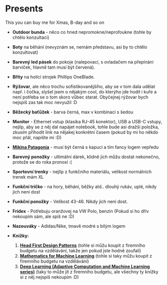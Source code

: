 # Presents
This you can buy me for Xmas, B-day and so on

* **Outdoor bunda** - něco co hned nepromokne/neprofoukne (tohle by chtělo konzultaci)
* **Boty** na běhání (nevyznám se, nemám představu, asi by to chtělo konzultovat)
* **Barevný led pásek** do pokoje (nalepovací, s ovladačem na přepínání barviček, hlavně tam musí být červená).
* **Břity** na holící strojek Phillips OneBlade.
* **Rýžovar**, ale něco trochu sofistikovanějšího, aby se v tom dala udělat např. i čočka, slyšel jsem o nějakým cool, do kterýho jde hodit i kuře a není potřeba se o tom skoro vůbec starat. Obyčejnej rýžovar bych nejspíš zas tak moc nevyužil :D
* **Běžecký baťůžek** - barva černá, max v kombinaci s šedou
* **Monitor** - Ethernet vstup (klasika RJ-45 konektor), USB a USB-C vstupy, nejlíp, aby se z něj dal napájet notebook, tohle bude asi dražší položka, zkusím přihodit link na nějakej konkrétní časem (pokud by mi ho někdo moc přál, napište mi :D)
* [**Mikina Patagonia**](https://www.sellpy.com/item/13PfWlkyjh) - musí být černá s kapucí a tím fancy logem vepředu
* **Barevný ponožky** - ultimátní dárek, klidně jich můžu dostat nekonečno, protože se do roka pronosí :( 
* **Sportovní trenky** - nejlíp z funkčního materiálu, velikost normálních trenek mám XL
* **Funkční tričko** - na hory, běhání, běžky atd.. dlouhý rukáv, uplé, nikdy jich není dost
* **Funkční ponožky** - Velikost 43-46. Nikdy jich není dost.
* **Fridex** - Potřebuju oranžovej na VW Polo, benzin (Pokud si ho dřív nekoupím sám, ale spíš ne :D)
* **Nazouváky** - Adidas/Nike, tmavě modré s bílým logem 

* **Knížky:**
	1.  [**Head First Design Patterns**](https://www.megaknihy.cz/programovani/2769671-head-first-design-patterns.html?matchtype=&network=x&device=c&creative=&keyword=&placement=&param1=&param2=&adposition=&campaignid=18255125903&adgroupid=&feeditemid=&targetid=&loc_physical_ms=9062809&loc_interest_ms=&searchtype=) (tohle si můžu koupit z firemního budgetu na vzdělávání, takže jen pokud jste hodně zoufalí)
	2. [**Mathematics for Machine Learning**](https://www.megaknihy.cz/programovani/569417-mathematics-for-machine-learning.html?matchtype=&network=x&device=c&creative=&keyword=&placement=&param1=&param2=&adposition=&campaignid=17364182571&adgroupid=&feeditemid=&targetid=&loc_physical_ms=9062809&loc_interest_ms=&searchtype=) (tohle si taky můžu koupit z firemního budgetu na vzdělávání)
	3. [**Deep Learning (Adaptive Computation and Machine Learning series)**](https://www.amazon.com/Deep-Learning-Adaptive-Computation-Machine/dp/0262035618) (taky to může jít z firemního budgetu, ale všechny ty knížky si z něj nejspíš nekoupím :D)
